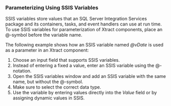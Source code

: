 
### Parameterizing Using SSIS Variables

SSIS variables store values that an SQL Server Integration Services package and its containers, tasks, and event handlers can use at run time.<br>
To use SSIS variables for parameterization of Xtract components, place an @-symbol before the variable name.

The following example shows how an SSIS variable named *@vDate* is used as a parameter in an Xtract component:

1. Choose an input field that supports SSIS variables.<br>
2. Instead of entering a fixed a value, enter an SSIS variable using the @-notation.
3. Open the SSIS variables window and add an SSIS variable with the same name, but without the @-symbol.
5. Make sure to select the correct data type.
6. Use the variable by entering values directly into the *Value* field or by assigning dynamic values in SSIS. <br>

